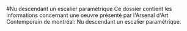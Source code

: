 #Nu descendant un escalier paramétrique
Ce dossier contient les informations concernant une oeuvre présenté par l'Arsenal d'Art Contemporain de montréal: Nu descendant un escalier paramétrique.
